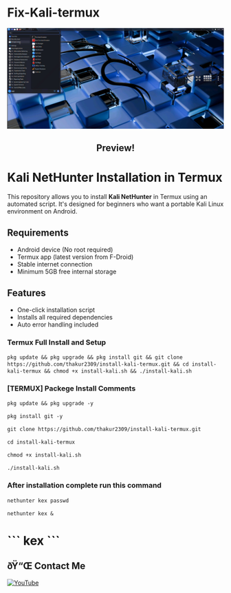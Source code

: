 # Fix-Kali-termux

![GUI VERSION ](https://raw.githubusercontent.com/thakur2309/install-kali-termux/refs/heads/main/IMG_20250418_085226.jpg)

<h2 align="center"> Preview!</h2>

# Kali NetHunter Installation in Termux

This repository allows you to install **Kali NetHunter** in Termux using an automated script. It's designed for beginners who want a portable Kali Linux environment on Android.

## Requirements

- Android device (No root required)
- Termux app (latest version from F-Droid)
- Stable internet connection
- Minimum 5GB free internal storage

## Features

- One-click installation script
- Installs all required dependencies
- Auto error handling included

### Termux Full Install and Setup 
```
pkg update && pkg upgrade && pkg install git && git clone https://github.com/thakur2309/install-kali-termux.git && cd install-kali-termux && chmod +x install-kali.sh && ./install-kali.sh
```

### [TERMUX] Packege Install Comments

```
pkg update && pkg upgrade -y
```
```
pkg install git -y
```
```
git clone https://github.com/thakur2309/install-kali-termux.git
```
```
cd install-kali-termux
```
```
chmod +x install-kali.sh
```
```
./install-kali.sh
```

### After installation complete run this command 
```
nethunter kex passwd
```
```
nethunter kex &
```
<h1 to reset kali termux </h1>
```
kex
```


## ðŸ“Œ Contact Me  

<a href="https://youtube.com/@firewallbreaker09">
  <img src="https://img.shields.io/badge/YouTube-FF0000?style=for-the-badge&logo=youtube&logoColor=white" alt="YouTube">
</a>  
